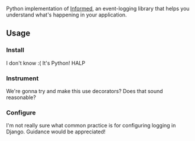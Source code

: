Python implementation of [Informed](../README.md), an event-logging library that helps you understand what's happening in your application.

## Usage

### Install

I don't know :( It's Python! HALP

### Instrument

We're gonna try and make this use decorators? Does that sound reasonable?


### Configure

I'm not really sure what common practice is for configuring logging in Django. Guidance would be appreciated!
